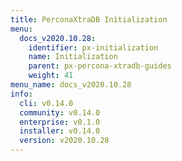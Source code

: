 ```yaml
---
title: PerconaXtraDB Initialization
menu:
  docs_v2020.10.28:
    identifier: px-initialization
    name: Initialization
    parent: px-percona-xtradb-guides
    weight: 41
menu_name: docs_v2020.10.28
info:
  cli: v0.14.0
  community: v0.14.0
  enterprise: v0.1.0
  installer: v0.14.0
  version: v2020.10.28
---
```


